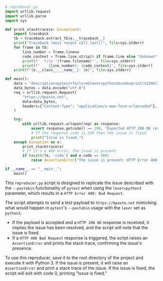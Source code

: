 ```python
# reproducer.py
import urllib.request
import urllib.parse
import sys

def print_stacktrace(e: Exception):
    import traceback
    tb = traceback.extract_tb(e.__traceback__)
    print("Traceback (most recent call last):", file=sys.stderr)
    for frame in tb:
        line_number = frame.lineno
        code_context = frame.line.strip() if frame.line else "Unknown"
        print(f'  File "{frame.filename}"', file=sys.stderr)
        print(f"    {line_number}: {code_context}", file=sys.stderr)
    print(f"{e.__class__.__name__}: {e}", file=sys.stderr)

def main():
    data = "description=pytest+failure&lexer=python3&code=print(%22Hello+World%22)"
    data_bytes = data.encode("utf-8")
    req = urllib.request.Request(
        "https://bpaste.net",
        data=data_bytes,
        headers={"Content-Type": "application/x-www-form-urlencoded"},
    )

    try:
        with urllib.request.urlopen(req) as response:
            assert response.getcode() == 200, "Expected HTTP 200 OK response."
            # If the response code is 200 then the issue is fixed
            print("Issue is fixed.")
    except Exception as e:
        print_stacktrace(e)
        # If it's a 400 error, the issue is present
        if hasattr(e, 'code') and e.code == 400:
            raise AssertionError("The issue is present: HTTP Error 400: Bad Request") from e

if __name__ == "__main__":
    main()
```

This `reproducer.py` script is designed to replicate the issue described with the `--pastebin` functionality of `pytest` when using the `lexer=python3` parameter, which results in a `HTTP Error 400: Bad Request`. 

The script attempts to send a test payload to `https://bpaste.net` mimicking what would happen in `pytest`'s `--pastebin` usage with the `lexer` set as `python3`. 

- If the payload is accepted and a `HTTP 200 OK` response is received, it implies the issue has been resolved, and the script will note that the issue is fixed.
- If a `HTTP 400 Bad Request` response is triggered, the script raises an `AssertionError` and prints the stack trace, confirming the issue's presence.

To use this reproducer, save it to the root directory of the project and execute it with Python 3. If the issue is present, it will raise an `AssertionError` and print a stack trace of the issue. If the issue is fixed, the script will exit with code 0, printing "Issue is fixed."